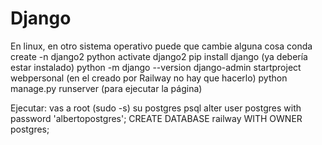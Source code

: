 # Django
En linux, en otro sistema operativo puede que cambie alguna cosa
conda create -n django2 python
activate django2
    pip install django (ya debería estar instalado)
    python -m django --version
django-admin startproject webpersonal (en el creado por Railway no hay que hacerlo)
python manage.py runserver (para ejecutar la página)

Ejecutar:
vas a root (sudo -s)
su postgres
psql
alter user postgres with password 'albertopostgres';
CREATE DATABASE railway WITH OWNER postgres;
